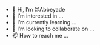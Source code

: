 - 👋 Hi, I’m @Abbeyade
- 👀 I’m interested in ...
- 🌱 I’m currently learning ...
- 💞️ I’m looking to collaborate on ...
- 📫 How to reach me ...

<!---
Abbeyade/Abbeyade is a ✨ special ✨ repository because its `README.md` (this file) appears on your GitHub profile.
You can click the Preview link to take a look at your changes.
--->
